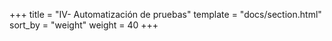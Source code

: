 +++
title = "IV- Automatización de pruebas"
template = "docs/section.html"
sort_by = "weight"
weight = 40
+++
